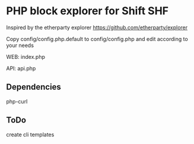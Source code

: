 PHP block explorer for Shift SHF
=========================================

Inspired by the etherparty explorer https://github.com/etherparty/explorer

Copy config/config.php.default to config/config.php and edit according to your needs

WEB: index.php

API: api.php


Dependencies
------------
php-curl


ToDo
----
create cli templates